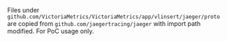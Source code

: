 Files under `github.com/VictoriaMetrics/VictoriaMetrics/app/vlinsert/jaeger/proto` are copied from `github.com/jaegertracing/jaeger` with import path modified. For PoC usage only. 
